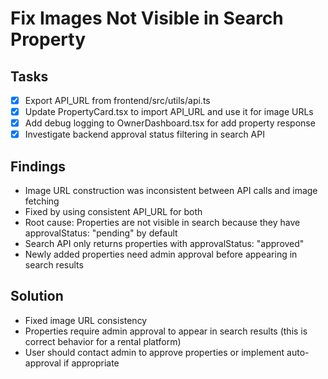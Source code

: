 # Fix Images Not Visible in Search Property

## Tasks
- [x] Export API_URL from frontend/src/utils/api.ts
- [x] Update PropertyCard.tsx to import API_URL and use it for image URLs
- [x] Add debug logging to OwnerDashboard.tsx for add property response
- [x] Investigate backend approval status filtering in search API

## Findings
- Image URL construction was inconsistent between API calls and image fetching
- Fixed by using consistent API_URL for both
- Root cause: Properties are not visible in search because they have approvalStatus: "pending" by default
- Search API only returns properties with approvalStatus: "approved"
- Newly added properties need admin approval before appearing in search results

## Solution
- Fixed image URL consistency
- Properties require admin approval to appear in search results (this is correct behavior for a rental platform)
- User should contact admin to approve properties or implement auto-approval if appropriate
